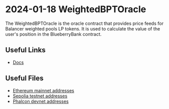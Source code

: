 # 2024-01-18 WeightedBPTOracle

The WeightedBPTOracle is the oracle contract that provides price feeds for Balancer weighted pools LP tokens. It is used to calculate the value of the user's position in the BlueberryBank contract.

## Useful Links

- [Docs](https://docs.blueberry.garden/developer-guides/contracts/oracle/introduction)

## Useful Files

- [Ethereum mainnet addresses](./output/mainnet.json)
- [Sepolia testnet addresses](./output/sepolia.json)
- [Phalcon devnet addresses](./output/phalcon.json)
